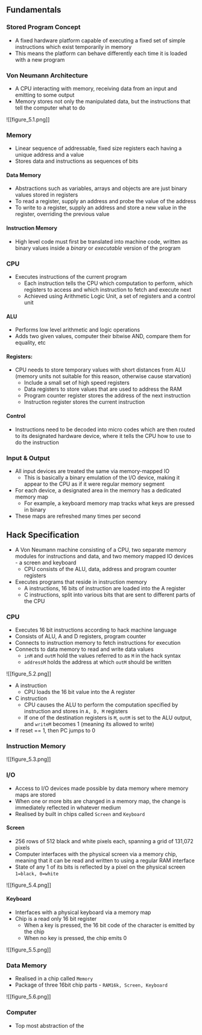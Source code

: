 ## Fundamentals

### Stored Program Concept
- A fixed hardware platform capable of executing a fixed set of simple instructions which exist temporarily in memory
- This means the platform can behave differently each time it is loaded with a new program

### Von Neumann Architecture
- A CPU interacting with memory, receiving data from an input and emitting to some output
- Memory stores not only the manipulated data, but the instructions that tell the computer what to do

![[figure_5.1.png]]

### Memory
- Linear sequence of addressable, fixed size registers each having a unique address and a value
- Stores data and instructions as sequences of bits
#### Data Memory
- Abstractions such as variables, arrays and objects are are just binary values stored in registers
- To read a register, supply an address and probe the value of the address
- To write to a register, supply an address and store a new value in the register, overriding the previous value

#### Instruction Memory
- High level code must first be translated into machine code, written as binary values inside a *binary* or *executable* version of the program

### CPU
- Executes instructions of the current program
	- Each instruction tells the CPU which computation to perform, which registers to access and which instruction to fetch and execute next
	- Achieved using Arithmetic Logic Unit, a set of registers and a control unit

#### ALU
- Performs low level arithmetic and logic operations
- Adds two given values, computer their bitwise AND, compare them for equality, etc

#### Registers:
- CPU needs to store temporary values with short distances from ALU (memory units not suitable for this reason, otherwise cause starvation)
	- Include a small set of high speed registers
	- Data registers to store values that are used to address the RAM
	- Program counter register stores the address of the next instruction
	- Instruction register stores the current instruction

#### Control
- Instructions need to be decoded into micro codes which are then routed to its designated hardware device, where it tells the CPU how to use to do the instruction

### Input & Output
- All input devices are treated the same via memory-mapped IO
	- This is basically a binary emulation of the I/O device, making it appear to the CPU as if it were regular memory segment
- For each device, a designated area in the memory has a dedicated memory map
	- For example, a keyboard memory map tracks what keys are pressed in binary
- These maps are refreshed many times per second

## Hack Specification

- A Von Neumann machine consisting of a CPU, two separate memory modules for instructions and data, and two memory mapped IO devices - a screen and keyboard
	- CPU consists of the ALU, data, address and program counter registers
- Executes programs that reside in instruction memory
	- A instructions, 16 bits of instruction are loaded into the A register
	- C instructions, split into various bits that are sent to different parts of the CPU


### CPU
- Executes 16 bit instructions according to hack machine language
- Consists of ALU, A and D registers, program counter
- Connects to instruction memory to fetch instructions for execution
- Connects to data memory to read and write data values
	- `inM` and `outM` hold the values referred to as `M` in the hack syntax
	- `addressM` holds the address at which `outM` should be written

![[figure_5.2.png]]

- A instruction
	- CPU loads the 16 bit value into the A register
- C instruction
	- CPU causes the ALU to perform the computation specified by instruction and stores in `A, D, M` registers
	- If one of the destination registers is `M`, `outM` is set to the ALU output, and `writeM` becomes 1 (meaning its allowed to write)
- If reset == 1, then PC jumps to 0

### Instruction Memory

![[figure_5.3.png]]

### I/O
- Access to I/O devices made possible by data memory where memory maps are stored
- When one or more bits are changed in a memory map, the change is immediately reflected in whatever medium
- Realised by built in chips called `Screen` and `Keyboard`

#### Screen
- 256 rows of 512 black and white pixels each, spanning a grid of 131,072 pixels
- Computer interfaces with the physical screen via a memory chip, meaning that it can be read and written to using a regular RAM interface
- State of any 1 of its bits is reflected by a pixel on the physical screen `1=black, 0=white`

![[figure_5.4.png]]

#### Keyboard
- Interfaces with a physical keyboard via a memory map
- Chip is a read only 16 bit register
	- When a key is pressed, the 16 bit code of the character is emitted by the chip
	- When no key is pressed, the chip emits 0

![[figure_5.5.png]]

### Data Memory
- Realised in a chip called `Memory`
- Package of three 16bit chip parts - `RAM16k, Screen, Keyboard`

![[figure_5.6.png]]

### Computer
- Top most abstraction of the 